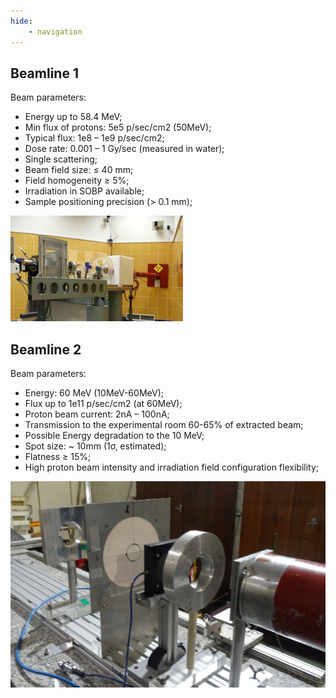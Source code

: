```yaml
---
hide:
    - navigation
---
```


## Beamline 1

Beam parameters:

- Energy up to 58.4 MeV;
- Min flux of protons: 5e5 p/sec/cm2 (50MeV);
- Typical flux: 1e8 – 1e9 p/sec/cm2;
- Dose rate: 0.001 – 1 Gy/sec (measured in water);
- Single scattering;
- Beam field size:    ≤ 40 mm;
- Field homogeneity ≥ 5%;
- Irradiation in SOBP available;
- Sample positioning precision (> 0.1 mm);


![Experimental hall 1](img/station1.png)

## Beamline 2

Beam parameters:

- Energy: 60 MeV (10MeV-60MeV);
- Flux up to 1e11 p/sec/cm2 (at 60MeV);
- Proton beam current:     2nA – 100nA;
- Transmission to the experimental room 60-65% of extracted beam;
- Possible Energy degradation to the 10 MeV;
- Spot size:  ~ 10mm (1σ, estimated);
- Flatness ≥ 15%;
- High proton beam intensity and irradiation field configuration flexibility;


![Experimental hall 12](img/exphall.png)